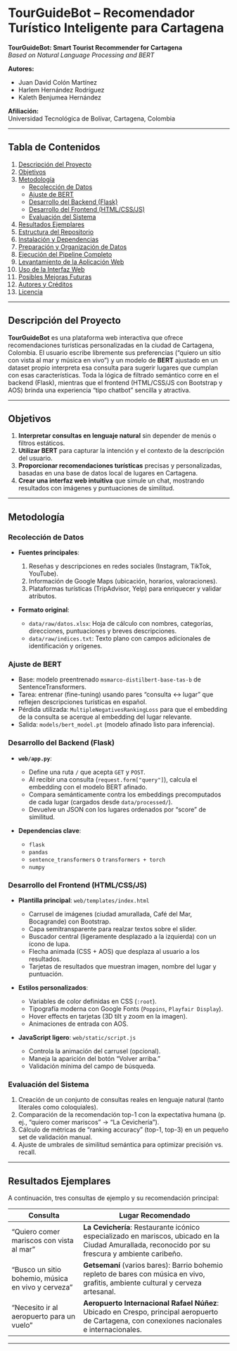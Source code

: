 # TourGuideBot – Recomendador Turístico Inteligente para Cartagena

**TourGuideBot: Smart Tourist Recommender for Cartagena**  
_Based on Natural Language Processing and BERT_  

**Autores:**  
- Juan David Colón Martínez  
- Harlem Hernández Rodríguez  
- Kaleth Benjumea Hernández  

**Afiliación:**  
Universidad Tecnológica de Bolívar, Cartagena, Colombia  

---

## Tabla de Contenidos

1. [Descripción del Proyecto](#descripción-del-proyecto)  
2. [Objetivos](#objetivos)  
3. [Metodología](#metodología)  
   - [Recolección de Datos](#recolección-de-datos)  
   - [Ajuste de BERT](#ajuste-de-bert)  
   - [Desarrollo del Backend (Flask)](#desarrollo-del-backend-flask)  
   - [Desarrollo del Frontend (HTML/CSS/JS)](#desarrollo-del-frontend-htmlcssjs)  
   - [Evaluación del Sistema](#evaluación-del-sistema)  
4. [Resultados Ejemplares](#resultados-ejemplares)  
5. [Estructura del Repositorio](#estructura-del-repositorio)  
6. [Instalación y Dependencias](#instalación-y-dependencias)  
7. [Preparación y Organización de Datos](#preparación-y-organización-de-datos)  
8. [Ejecución del Pipeline Completo](#ejecución-del-pipeline-completo)  
9. [Levantamiento de la Aplicación Web](#levantamiento-de-la-aplicación-web)  
10. [Uso de la Interfaz Web](#uso-de-la-interfaz-web)  
11. [Posibles Mejoras Futuras](#posibles-mejoras-futuras)  
12. [Autores y Créditos](#autores-y-créditos)  
13. [Licencia](#licencia)  

---

## Descripción del Proyecto

**TourGuideBot** es una plataforma web interactiva que ofrece recomendaciones turísticas personalizadas en la ciudad de Cartagena, Colombia. El usuario escribe libremente sus preferencias (“quiero un sitio con vista al mar y música en vivo”) y un modelo de **BERT** ajustado en un dataset propio interpreta esa consulta para sugerir lugares que cumplan con esas características. Toda la lógica de filtrado semántico corre en el backend (Flask), mientras que el frontend (HTML/CSS/JS con Bootstrap y AOS) brinda una experiencia “tipo chatbot” sencilla y atractiva.

---

## Objetivos

1. **Interpretar consultas en lenguaje natural** sin depender de menús o filtros estáticos.  
2. **Utilizar BERT** para capturar la intención y el contexto de la descripción del usuario.  
3. **Proporcionar recomendaciones turísticas** precisas y personalizadas, basadas en una base de datos local de lugares en Cartagena.  
4. **Crear una interfaz web intuitiva** que simule un chat, mostrando resultados con imágenes y puntuaciones de similitud.

---

## Metodología

### Recolección de Datos

- **Fuentes principales**:  
  1. Reseñas y descripciones en redes sociales (Instagram, TikTok, YouTube).  
  2. Información de Google Maps (ubicación, horarios, valoraciones).  
  3. Plataformas turísticas (TripAdvisor, Yelp) para enriquecer y validar atributos.  

- **Formato original**:  
  - `data/raw/datos.xlsx`: Hoja de cálculo con nombres, categorías, direcciones, puntuaciones y breves descripciones.  
  - `data/raw/indices.txt`: Texto plano con campos adicionales de identificación y orígenes.

### Ajuste de BERT

- Base: modelo preentrenado `msmarco-distilbert-base-tas-b` de SentenceTransformers.  
- Tarea: entrenar (fine-tuning) usando pares “consulta ↔ lugar” que reflejen descripciones turísticas en español.  
- Pérdida utilizada: `MultipleNegativesRankingLoss` para que el embedding de la consulta se acerque al embedding del lugar relevante.  
- Salida: `models/bert_model.pt` (modelo afinado listo para inferencia).

### Desarrollo del Backend (Flask)

- **`web/app.py`**:  
  - Define una ruta `/` que acepta `GET` y `POST`.  
  - Al recibir una consulta (`request.form["query"]`), calcula el embedding con el modelo BERT afinado.  
  - Compara semánticamente contra los embeddings precomputados de cada lugar (cargados desde `data/processed/`).  
  - Devuelve un JSON con los lugares ordenados por “score” de similitud.

- **Dependencias clave**:  
  - `flask`  
  - `pandas`  
  - `sentence_transformers` o `transformers + torch`  
  - `numpy`

### Desarrollo del Frontend (HTML/CSS/JS)

- **Plantilla principal**: `web/templates/index.html`  
  - Carrusel de imágenes (ciudad amurallada, Café del Mar, Bocagrande) con Bootstrap.  
  - Capa semitransparente para realzar textos sobre el slider.  
  - Buscador central (ligeramente desplazado a la izquierda) con un ícono de lupa.  
  - Flecha animada (CSS + AOS) que desplaza al usuario a los resultados.  
  - Tarjetas de resultados que muestran imagen, nombre del lugar y puntuación.

- **Estilos personalizados**:  
  - Variables de color definidas en CSS (`:root`).  
  - Tipografía moderna con Google Fonts (`Poppins`, `Playfair Display`).  
  - Hover effects en tarjetas (3D tilt y zoom en la imagen).  
  - Animaciones de entrada con AOS.

- **JavaScript ligero**: `web/static/script.js`  
  - Controla la animación del carrusel (opcional).  
  - Maneja la aparición del botón “Volver arriba.”  
  - Validación mínima del campo de búsqueda.

### Evaluación del Sistema

1. Creación de un conjunto de consultas reales en lenguaje natural (tanto literales como coloquiales).  
2. Comparación de la recomendación top-1 con la expectativa humana (p. ej., “quiero comer mariscos” → “La Cevichería”).  
3. Cálculo de métricas de “ranking accuracy” (top-1, top-3) en un pequeño set de validación manual.  
4. Ajuste de umbrales de similitud semántica para optimizar precisión vs. recall.

---

## Resultados Ejemplares

A continuación, tres consultas de ejemplo y su recomendación principal:

| **Consulta**                                        | **Lugar Recomendado**                                                                                                                                 |
|-----------------------------------------------------|-------------------------------------------------------------------------------------------------------------------------------------------------------|
| “Quiero comer mariscos con vista al mar”            | **La Cevichería**: Restaurante icónico especializado en mariscos, ubicado en la Ciudad Amurallada, reconocido por su frescura y ambiente caribeño.  |
| “Busco un sitio bohemio, música en vivo y cerveza”  | **Getsemaní** (varios bares): Barrio bohemio repleto de bares con música en vivo, grafitis, ambiente cultural y cerveza artesanal.                   |
| “Necesito ir al aeropuerto para un vuelo”           | **Aeropuerto Internacional Rafael Núñez**: Ubicado en Crespo, principal aeropuerto de Cartagena, con conexiones nacionales e internacionales.           |

---
